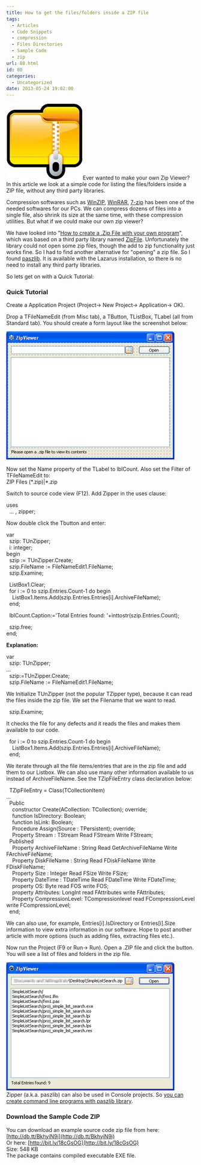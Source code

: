 ```yaml
---
title: How to get the files/folders inside a ZIP file
tags:
  - Articles
  - Code Snippets
  - compression
  - Files Directories
  - Sample Code
  - zip
url: 80.html
id: 80
categories:
  - Uncategorized
date: 2013-05-24 19:02:00
---
```


![](how-to-get-filesfolders-inside-zip-file/compress-icon-zip.jpg)Ever wanted to make your own Zip Viewer? In this article we look at a simple code for listing the files/folders inside a ZIP file, without any third party libraries.  
  
  
Compression softwares such as [WinZIP](http://www.winzip.com/), [WinRAR](http://www.rarlab.com/download.htm), [7-zip](http://www.7-zip.org/) has been one of the needed softwares for our PCs. We can compress dozens of files into a single file, also shrink its size at the same time, with these compression utilities. But what if we could make our own zip viewer?  
  
We have looked into "[How to create a .Zip File with your own program](http://lazplanet.blogspot.com/2013/04/how-to-create-zip-file.html)", which was based on a third party library named [ZipFile](http://wiki.freepascal.org/ZipFile). Unfortunately the library could not open some zip files, though the add to zip functionality just works fine. So I had to find another alternative for "opening" a zip file. So I found [paszlib](http://wiki.freepascal.org/paszlib). It is available with the Lazarus installation, so there is no need to install any third party libraries.  
  
So lets get on with a Quick Tutorial:  
  

### Quick Tutorial

Create a Application Project (Project-> New Project-> Application-> OK).  
  
Drop a TFileNameEdit (from Misc tab), a TButton, TListBox, TLabel (all from Standard tab). You should create a form layout like the screenshot below:  
  
![](how-to-get-filesfolders-inside-zip-file/zip-viewer-formlayout.gif)  
  
Now set the Name property of the TLabel to lblCount. Also set the Filter of TFileNameEdit to:  
ZIP Files (\*.zip)|\*.zip  
  
Switch to source code view (F12). Add Zipper in the uses clause:  

uses  
  ... , zipper;

  
Now double click the Tbutton and enter:  
  

var  
  szip: TUnZipper;  
  i: integer;  
begin  
  szip := TUnZipper.Create;  
  szip.FileName := FileNameEdit1.FileName;  
  szip.Examine;  
  
  ListBox1.Clear;  
  for i := 0 to szip.Entries.Count-1 do begin  
    ListBox1.Items.Add(szip.Entries.Entries\[i\].ArchiveFileName);  
  end;  
  
  lblCount.Caption:='Total Entries found: '+inttostr(szip.Entries.Count);  
  
  szip.free;  
end;

  
**Explanation:**  
  
var  
  szip: TUnZipper;  
...  
  szip:=TUnZipper.Create;  
  szip.FileName := FileNameEdit1.FileName;  
  
We Initialize TUnZipper (not the popular TZipper type), because it can read the files inside the zip file. We set the Filename that we want to read.  
  
  szip.Examine;  
  
It checks the file for any defects and it reads the files and makes them available to our code.  
  
  for i := 0 to szip.Entries.Count-1 do begin  
    ListBox1.Items.Add(szip.Entries.Entries\[i\].ArchiveFileName);  
  end;  
  
We iterate through all the file items/entries that are in the zip file and add them to our Listbox. We can also use many other information available to us instead of ArchiveFileName. See the TZipFileEntry class declaration below:  
  

  TZipFileEntry = Class(TCollectionItem)  
...  
  Public  
    constructor Create(ACollection: TCollection); override;  
    function IsDirectory: Boolean;  
    function IsLink: Boolean;  
    Procedure Assign(Source : TPersistent); override;  
    Property Stream : TStream Read FStream Write FStream;  
  Published  
    Property ArchiveFileName : String Read GetArchiveFileName Write FArchiveFileName;  
    Property DiskFileName : String Read FDiskFileName Write FDiskFileName;  
    Property Size : Integer Read FSize Write FSize;  
    Property DateTime : TDateTime Read FDateTime Write FDateTime;  
    property OS: Byte read FOS write FOS;  
    property Attributes: LongInt read FAttributes write FAttributes;  
    Property CompressionLevel: TCompressionlevel read FCompressionLevel write FCompressionLevel;  
  end;

  
  
We can also use, for example, Entries\[i\].IsDirectory or Entries\[i\].Size information to view extra information in our software. Hope to post another article with more options (such as adding files, extracting files etc.).  
  
Now run the Project (F9 or Run-> Run). Open a .ZIP file and click the button. You will see a list of files and folders in the zip file.  
  
![](how-to-get-filesfolders-inside-zip-file/zip-viewer-lazarus.gif)  
Zipper (a.k.a. paszlib) can also be used in Console projects. So [you can create command line programs with paszlib library](http://wiki.freepascal.org/paszlib#Examples).  
  

### Download the Sample Code ZIP

You can download an example source code zip file from here: [http://db.tt/BkhyiN9i](http://db.tt/BkhyiN9i)  
Or here: [http://bit.ly/18cGsOG](http://bit.ly/18cGsOG)  
Size: 548 KB  
The package contains compiled executable EXE file.